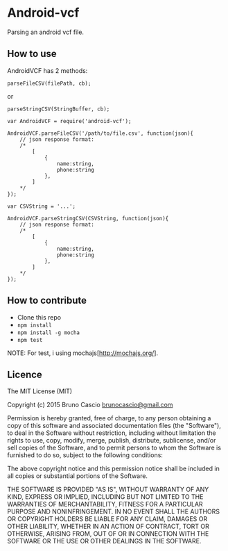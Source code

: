 # Android-vcf

Parsing an android vcf file.

## How to use

AndroidVCF has 2 methods:

`parseFileCSV(filePath, cb);`

or

`parseStringCSV(StringBuffer, cb);`



```
var AndroidVCF = require('android-vcf');

AndroidVCF.parseFileCSV('/path/to/file.csv', function(json){
	// json response format: 
	/*
		[ 
			{ 
				name:string, 
				phone:string 
			},
		]
	*/
});

var CSVString = '...';

AndroidVCF.parseStringCSV(CSVString, function(json){
	// json response format: 
	/*
		[ 
			{ 
				name:string, 
				phone:string 
			},
		]
	*/
});
```

## How to contribute

- Clone this repo
- `npm install`
- `npm install -g mocha`
- `npm test`


NOTE: For test, i using mochajs[http://mochajs.org/].

## Licence

The MIT License (MIT)

Copyright (c) 2015 Bruno Cascio <brunocascio@gmail.com>

Permission is hereby granted, free of charge, to any person obtaining a copy
of this software and associated documentation files (the "Software"), to deal
in the Software without restriction, including without limitation the rights
to use, copy, modify, merge, publish, distribute, sublicense, and/or sell
copies of the Software, and to permit persons to whom the Software is
furnished to do so, subject to the following conditions:

The above copyright notice and this permission notice shall be included in all
copies or substantial portions of the Software.

THE SOFTWARE IS PROVIDED "AS IS", WITHOUT WARRANTY OF ANY KIND, EXPRESS OR
IMPLIED, INCLUDING BUT NOT LIMITED TO THE WARRANTIES OF MERCHANTABILITY,
FITNESS FOR A PARTICULAR PURPOSE AND NONINFRINGEMENT. IN NO EVENT SHALL THE
AUTHORS OR COPYRIGHT HOLDERS BE LIABLE FOR ANY CLAIM, DAMAGES OR OTHER
LIABILITY, WHETHER IN AN ACTION OF CONTRACT, TORT OR OTHERWISE, ARISING FROM,
OUT OF OR IN CONNECTION WITH THE SOFTWARE OR THE USE OR OTHER DEALINGS IN THE
SOFTWARE.
